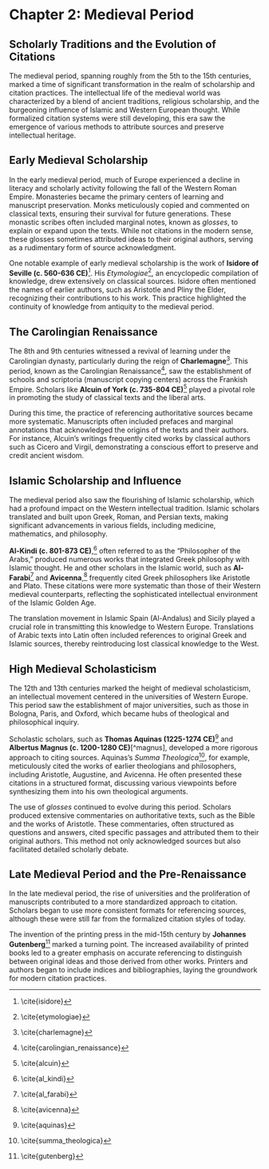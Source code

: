 # Chapter 2: Medieval Period
## Scholarly Traditions and the Evolution of Citations


The medieval period, spanning roughly from the 5th to the 15th centuries, marked a time of significant transformation in the realm of scholarship and citation practices. The intellectual life of the medieval world was characterized by a blend of ancient traditions, religious scholarship, and the burgeoning influence of Islamic and Western European thought. While formalized citation systems were still developing, this era saw the emergence of various methods to attribute sources and preserve intellectual heritage.

## Early Medieval Scholarship

In the early medieval period, much of Europe experienced a decline in literacy and scholarly activity following the fall of the Western Roman Empire. Monasteries became the primary centers of learning and manuscript preservation. Monks meticulously copied and commented on classical texts, ensuring their survival for future generations. These monastic scribes often included marginal notes, known as *glosses*, to explain or expand upon the texts. While not citations in the modern sense, these glosses sometimes attributed ideas to their original authors, serving as a rudimentary form of source acknowledgment.

One notable example of early medieval scholarship is the work of **Isidore of Seville (c. 560-636 CE)**[^isidore]. His *Etymologiae*[^etymologiae], an encyclopedic compilation of knowledge, drew extensively on classical sources. Isidore often mentioned the names of earlier authors, such as Aristotle and Pliny the Elder, recognizing their contributions to his work. This practice highlighted the continuity of knowledge from antiquity to the medieval period.

## The Carolingian Renaissance

The 8th and 9th centuries witnessed a revival of learning under the Carolingian dynasty, particularly during the reign of **Charlemagne**[^charlemagne]. This period, known as the Carolingian Renaissance[^carolingian_renaissance], saw the establishment of schools and scriptoria (manuscript copying centers) across the Frankish Empire. Scholars like **Alcuin of York (c. 735-804 CE)**[^alcuin] played a pivotal role in promoting the study of classical texts and the liberal arts.

During this time, the practice of referencing authoritative sources became more systematic. Manuscripts often included prefaces and marginal annotations that acknowledged the origins of the texts and their authors. For instance, Alcuin’s writings frequently cited works by classical authors such as Cicero and Virgil, demonstrating a conscious effort to preserve and credit ancient wisdom.

## Islamic Scholarship and Influence

The medieval period also saw the flourishing of Islamic scholarship, which had a profound impact on the Western intellectual tradition. Islamic scholars translated and built upon Greek, Roman, and Persian texts, making significant advancements in various fields, including medicine, mathematics, and philosophy.

**Al-Kindi (c. 801-873 CE)**,[^al_kindi] often referred to as the “Philosopher of the Arabs,” produced numerous works that integrated Greek philosophy with Islamic thought. He and other scholars in the Islamic world, such as **Al-Farabi**[^al_farabi] and **Avicenna**,[^avicenna] frequently cited Greek philosophers like Aristotle and Plato. These citations were more systematic than those of their Western medieval counterparts, reflecting the sophisticated intellectual environment of the Islamic Golden Age.

The translation movement in Islamic Spain (Al-Andalus) and Sicily played a crucial role in transmitting this knowledge to Western Europe. Translations of Arabic texts into Latin often included references to original Greek and Islamic sources, thereby reintroducing lost classical knowledge to the West.

## High Medieval Scholasticism

The 12th and 13th centuries marked the height of medieval scholasticism, an intellectual movement centered in the universities of Western Europe. This period saw the establishment of major universities, such as those in Bologna, Paris, and Oxford, which became hubs of theological and philosophical inquiry.

Scholastic scholars, such as **Thomas Aquinas (1225-1274 CE)**[^aquinas] and **Albertus Magnus (c. 1200-1280 CE)**[^magnus], developed a more rigorous approach to citing sources. Aquinas’s *Summa Theologica*[^summa_theologica], for example, meticulously cited the works of earlier theologians and philosophers, including Aristotle, Augustine, and Avicenna. He often presented these citations in a structured format, discussing various viewpoints before synthesizing them into his own theological arguments.

The use of *glosses* continued to evolve during this period. Scholars produced extensive commentaries on authoritative texts, such as the Bible and the works of Aristotle. These commentaries, often structured as questions and answers, cited specific passages and attributed them to their original authors. This method not only acknowledged sources but also facilitated detailed scholarly debate.

## Late Medieval Period and the Pre-Renaissance

In the late medieval period, the rise of universities and the proliferation of manuscripts contributed to a more standardized approach to citation. Scholars began to use more consistent formats for referencing sources, although these were still far from the formalized citation styles of today.

The invention of the printing press in the mid-15th century by **Johannes Gutenberg**[^gutenberg] marked a turning point. The increased availability of printed books led to a greater emphasis on accurate referencing to distinguish between original ideas and those derived from other works. Printers and authors began to include indices and bibliographies, laying the groundwork for modern citation practices.


[^isidore]: \cite{isidore}
[^etymologiae]: \cite{etymologiae}
[^charlemagne]: \cite{charlemagne}
[^carolingian_renaissance]: \cite{carolingian_renaissance}
[^alcuin]: \cite{alcuin}
[^al_kindi]: \cite{al_kindi}
[^al_farabi]: \cite{al_farabi}
[^avicenna]: \cite{avicenna}
[^aquinas]: \cite{aquinas}
[^summa_theologica]: \cite{summa_theologica}
[^gutenberg]: \cite{gutenberg}
